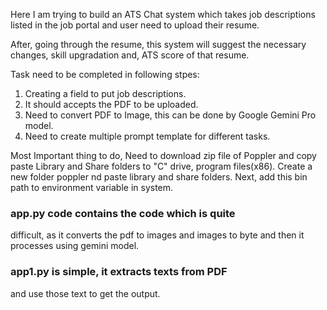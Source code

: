 Here I am trying to build an ATS Chat system which takes
job descriptions listed in the job portal and user need to 
upload their resume. 

After, going through the resume, this system will suggest the 
necessary changes, skill upgradation and, ATS score of that resume.



Task need to be completed in following stpes:

1. Creating a field to put job descriptions.
2. It should accepts the PDF to be uploaded.
3. Need to convert PDF to Image, this can be done by Google Gemini Pro model.
4. Need to create multiple prompt template for different tasks.

Most Important thing to do,
Need to download zip file of Poppler and copy paste 
Library and Share folders to "C" drive, program files(x86).
Create a new folder poppler nd paste library and share folders.
Next, add this bin path to environment variable in system.

### app.py code contains the code which is quite
difficult, as it converts the pdf to images and images to byte
and then it processes using gemini model.

### app1.py is simple, it extracts texts from PDF
and use those text to get the output.
